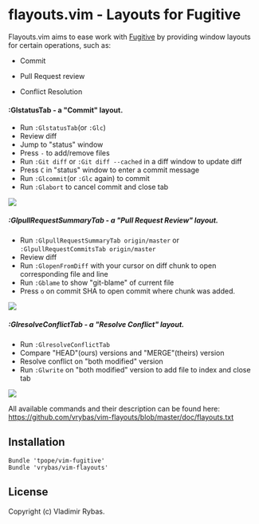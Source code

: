 # flayouts.vim - Layouts for Fugitive

Flayouts.vim aims to ease work with [Fugitive](https://github.com/tpope/vim-fugitive) by providing window
layouts for certain operations, such as:

  * Commit

  * Pull Request review

  * Conflict Resolution

#### :GlstatusTab - a "Commit" layout.

- Run `:GlstatusTab`(or `:Glc`)
- Review diff
- Jump to "status" window
- Press `-` to add/remove files
- Run `:Git diff` or `:Git diff --cached` in a diff window to update
  diff
- Press `C` in "status" window to enter a commit message
- Run `:Glcommit`(or `:Glc` again) to commit
- Run `:Glabort` to cancel commit and close tab

![](http://f.cl.ly/items/0a0H2o290j2P0b40233M/Screen%20Shot%202014-03-10%20at%208.29.10%20AM.png)

##### :GlpullRequestSummaryTab - a "Pull Request Review" layout.

- Run `:GlpullRequestSummaryTab origin/master` or `:GlpullRequestCommitsTab origin/master`
- Review diff
- Run `:GlopenFromDiff` with your cursor on diff chunk to open corresponding file and line
- Run `:Gblame` to show "git-blame" of current file
- Press `o` on commit SHA to open commit where chunk was added.

![](http://f.cl.ly/items/1j0Q0P2s390y0T0x1W44/Screen_Shot_2014-03-10_at_8_35_40_AM.png)

##### :GlresolveConflictTab - a "Resolve Conflict" layout.

- Run `:GlresolveConflictTab`
- Compare "HEAD"(ours) versions and "MERGE"(theirs) version
- Resolve conflict on "both modified" version
- Run `:Glwrite` on "both modified" version to add file to index and
  close tab

![](http://f.cl.ly/items/310G3x140d0y0w3O0c2E/Screen_Shot_2014-03-10_at_8_44_07_AM.png)


All available commands and their description can be found here:
https://github.com/vrybas/vim-flayouts/blob/master/doc/flayouts.txt

## Installation

```vimrc
Bundle 'tpope/vim-fugitive'
Bundle 'vrybas/vim-flayouts'
```

## License

Copyright (c) Vladimir Rybas.
